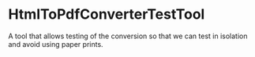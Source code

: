 # HtmlToPdfConverterTestTool
A tool that allows testing of the conversion so that we can test in isolation and avoid using paper prints.
